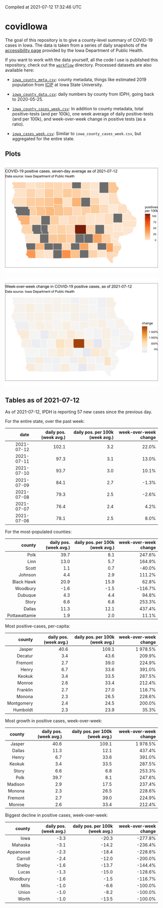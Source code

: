 Compiled at 2021-07-12 17:32:46 UTC

<!-- README.md is generated from README.Rmd. Please edit that file -->

# covidIowa

<!-- badges: start -->

<!-- badges: end -->

The goal of this repository is to give a county-level summary of
COVID-19 cases in Iowa. The data is taken from a series of daily
snapshots of the [accessibility
page](https://coronavirus.iowa.gov/pages/access) provided by the Iowa
Department of Public Health.

If you want to work with the data yourself, all the code I use is
published this repository, check out the [`workflow`](workflow)
directory. Processed datasets are also available here:

  - [`iowa_county_meta.csv`](https://raw.githubusercontent.com/ijlyttle/covidIowa/master/workflow/data/99-publish/iowa_county_meta.csv):
    county metadata, things like estimated 2019 population from
    [ICIP](https://www.icip.iastate.edu/tables/population/counties-estimates)
    at Iowa State University.

  - [`iowa_county_data.csv`](https://raw.githubusercontent.com/ijlyttle/covidIowa/master/workflow/data/99-publish/iowa_county_data.csv):
    daily numbers by county from IDPH, going back to 2020-05-25.

  - [`iowa_county_cases_week.csv`](https://raw.githubusercontent.com/ijlyttle/covidIowa/master/workflow/data/99-publish/iowa_county_data.csv):
    In addition to county metadata, total positive-tests (and per 100k),
    one week average of daily positive-tests (and per 100k), and
    week-over-week change in positive tests (as a ratio).

  - [`iowa_cases_week.csv`](https://raw.githubusercontent.com/ijlyttle/covidIowa/master/workflow/data/99-publish/iowa_cases_week.csv):
    Similar to `iowa_county_cases_week.csv`, but aggregated for the
    entire state.

## Plots

![](workflow/data/99-publish/iowa_cases.png)

![](workflow/data/99-publish/iowa_change.png)

## Tables as of 2021-07-12

As of 2021-07-12, IPDH is reporting 57 new cases since the previous day.

For the entire state, over the past week:

|       date | daily pos. (week avg.) | daily pos. per 100k (week avg.) | week-over-week change |
| ---------: | ---------------------: | ------------------------------: | --------------------: |
| 2021-07-12 |                  102.1 |                             3.2 |                 22.0% |
| 2021-07-11 |                   97.3 |                             3.1 |                 13.0% |
| 2021-07-10 |                   93.7 |                             3.0 |                 10.1% |
| 2021-07-09 |                   84.1 |                             2.7 |                \-1.3% |
| 2021-07-08 |                   79.3 |                             2.5 |                \-2.6% |
| 2021-07-07 |                   76.4 |                             2.4 |                  4.2% |
| 2021-07-06 |                   78.1 |                             2.5 |                  8.0% |

For the most-populated counties:

|        county | daily pos. (week avg.) | daily pos. per 100k (week avg.) | week-over-week change |
| ------------: | ---------------------: | ------------------------------: | --------------------: |
|          Polk |                   39.7 |                             8.1 |                247.6% |
|          Linn |                   13.0 |                             5.7 |                164.9% |
|         Scott |                    1.1 |                             0.7 |               \-40.0% |
|       Johnson |                    4.4 |                             2.9 |                111.2% |
|    Black Hawk |                   20.9 |                            15.9 |                 62.8% |
|      Woodbury |                  \-1.6 |                           \-1.5 |              \-116.7% |
|       Dubuque |                    4.3 |                             4.4 |                 94.8% |
|         Story |                    6.6 |                             6.8 |                253.3% |
|        Dallas |                   11.3 |                            12.1 |                437.4% |
| Pottawattamie |                    1.9 |                             2.0 |                 11.1% |

Most positive-cases, per-capita:

|     county | daily pos. (week avg.) | daily pos. per 100k (week avg.) | week-over-week change |
| ---------: | ---------------------: | ------------------------------: | --------------------: |
|     Jasper |                   40.6 |                           109.1 |              1 978.5% |
|    Decatur |                    3.4 |                            43.6 |                209.9% |
|    Fremont |                    2.7 |                            39.0 |                224.9% |
|      Henry |                    6.7 |                            33.6 |                391.0% |
|     Keokuk |                    3.4 |                            33.5 |                287.5% |
|     Monroe |                    2.6 |                            33.4 |                212.4% |
|   Franklin |                    2.7 |                            27.0 |                116.7% |
|     Monona |                    2.3 |                            26.5 |                228.6% |
| Montgomery |                    2.4 |                            24.5 |                200.0% |
|   Humboldt |                    2.3 |                            23.9 |                 35.3% |

Most growth in positive cases, week-over-week:

|  county | daily pos. (week avg.) | daily pos. per 100k (week avg.) | week-over-week change |
| ------: | ---------------------: | ------------------------------: | --------------------: |
|  Jasper |                   40.6 |                           109.1 |              1 978.5% |
|  Dallas |                   11.3 |                            12.1 |                437.4% |
|   Henry |                    6.7 |                            33.6 |                391.0% |
|  Keokuk |                    3.4 |                            33.5 |                287.5% |
|   Story |                    6.6 |                             6.8 |                253.3% |
|    Polk |                   39.7 |                             8.1 |                247.6% |
| Madison |                    2.9 |                            17.5 |                237.4% |
|  Monona |                    2.3 |                            26.5 |                228.6% |
| Fremont |                    2.7 |                            39.0 |                224.9% |
|  Monroe |                    2.6 |                            33.4 |                212.4% |

Biggest decline in positive cases, week-over-week:

|    county | daily pos. (week avg.) | daily pos. per 100k (week avg.) | week-over-week change |
| --------: | ---------------------: | ------------------------------: | --------------------: |
|      Iowa |                  \-3.3 |                          \-20.3 |              \-277.8% |
|   Mahaska |                  \-3.1 |                          \-14.2 |              \-236.4% |
| Appanoose |                  \-2.3 |                          \-18.4 |              \-228.6% |
|   Carroll |                  \-2.4 |                          \-12.0 |              \-200.0% |
|    Shelby |                  \-1.6 |                          \-13.7 |              \-144.4% |
|     Lucas |                  \-1.3 |                          \-15.0 |              \-128.6% |
|  Woodbury |                  \-1.6 |                           \-1.5 |              \-116.7% |
|     Mills |                  \-1.0 |                           \-6.6 |              \-100.0% |
|     Union |                  \-1.0 |                           \-8.2 |              \-100.0% |
|     Worth |                  \-1.0 |                          \-13.5 |              \-100.0% |

